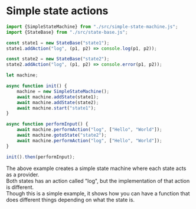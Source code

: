# Simple state actions

```js
import {SimpleStateMachine} from "./src/simple-state-machine.js";
import {StateBase} from "./src/state-base.js";

const state1 = new StateBase("state1");
state1.addAction("log", (p1, p2) => console.log(p1, p2));

const state2 = new StateBase("state2");
state2.addAction("log", (p1, p2) => console.error(p1, p2));

let machine;

async function init() {
    machine = new SimpleStateMachine();
    await machine.addState(state1);
    await machine.addState(state2);
    await machine.start("state1");
}

async function performInput() {
    await machine.performAction("log", ["Hello", "World"]);
    await machine.gotoState("state2");
    await machine.performAction("log", ["Hello", "World"]);
}

init().then(performInput);
```

The above example creates a simple state machine where each state acts as a provider.  
Both states has an action called "log", but the implementation of that action is different.  
Though this is a simple example, it shows how you can have a function that does different things depending on what the state is.
